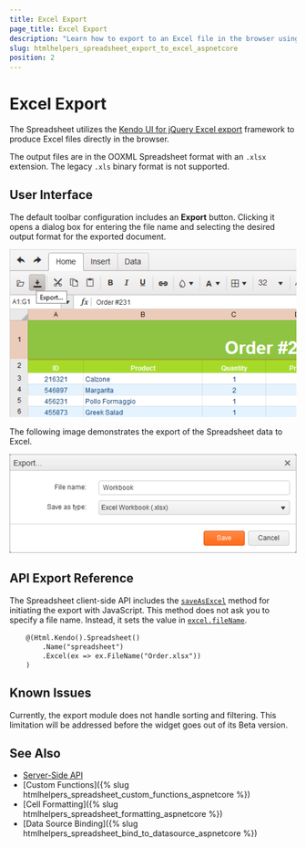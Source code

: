 ```yaml
---
title: Excel Export
page_title: Excel Export
description: "Learn how to export to an Excel file in the browser using the Telerik UI Spreadsheet HtmlHelper for {{ site.framework }}."
slug: htmlhelpers_spreadsheet_export_to_excel_aspnetcore
position: 2
---
```


# Excel Export

The Spreadsheet utilizes the [Kendo UI for jQuery Excel export](https://docs.telerik.com/kendo-ui/framework/excel/introduction) framework to produce Excel files directly in the browser.

The output files are in the OOXML Spreadsheet format with an `.xlsx` extension. The legacy `.xls` binary format is not supported.

## User Interface

The default toolbar configuration includes an **Export** button. Clicking it opens a dialog box for entering the file name and selecting the desired output format for the exported document.

![Activating the Export to Excel dialog](activate-export.png)

The following image demonstrates the export of the Spreadsheet data to Excel.

![Exporting to Excel](export-to-excel.png)

## API Export Reference

The Spreadsheet client-side API includes the [`saveAsExcel`](https://docs.telerik.com/kendo-ui/api/javascript/ui/spreadsheet/methods/saveasexcel) method for initiating the export with JavaScript. This method does not ask you to specify a file name. Instead, it sets the value in [`excel.fileName`](https://docs.telerik.com/kendo-ui/api/javascript/ui/spreadsheet/configuration/excel#excel.fileName).

```
    @(Html.Kendo().Spreadsheet()
        .Name("spreadsheet")
        .Excel(ex => ex.FileName("Order.xlsx"))
    )
```

## Known Issues

Currently, the export module does not handle sorting and filtering. This limitation will be addressed before the widget goes out of its Beta version.

## See Also

* [Server-Side API](/api/spreadsheet)
* [Custom Functions]({% slug htmlhelpers_spreadsheet_custom_functions_aspnetcore %})
* [Cell Formatting]({% slug htmlhelpers_spreadsheet_formatting_aspnetcore %})
* [Data Source Binding]({% slug htmlhelpers_spreadsheet_bind_to_datasource_aspnetcore %})

